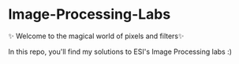 # Image-Processing-Labs
✨ Welcome to the magical world of pixels and filters✨  

In this repo, you'll find my solutions to ESI's Image Processing labs :) 
